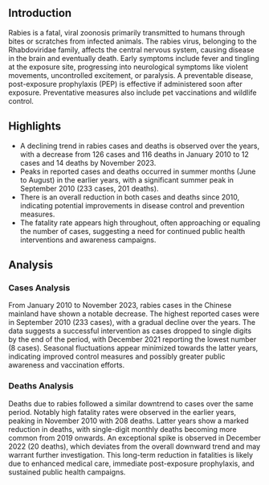 ## Introduction

Rabies is a fatal, viral zoonosis primarily transmitted to humans through bites or scratches from infected animals. The rabies virus, belonging to the Rhabdoviridae family, affects the central nervous system, causing disease in the brain and eventually death. Early symptoms include fever and tingling at the exposure site, progressing into neurological symptoms like violent movements, uncontrolled excitement, or paralysis. A preventable disease, post-exposure prophylaxis (PEP) is effective if administered soon after exposure. Preventative measures also include pet vaccinations and wildlife control.
## Highlights

- A declining trend in rabies cases and deaths is observed over the years, with a decrease from 126 cases and 116 deaths in January 2010 to 12 cases and 14 deaths by November 2023. <br/>
- Peaks in reported cases and deaths occurred in summer months (June to August) in the earlier years, with a significant summer peak in September 2010 (233 cases, 201 deaths). <br/>
- There is an overall reduction in both cases and deaths since 2010, indicating potential improvements in disease control and prevention measures. <br/>
- The fatality rate appears high throughout, often approaching or equaling the number of cases, suggesting a need for continued public health interventions and awareness campaigns. <br/>
## Analysis

### Cases Analysis
From January 2010 to November 2023, rabies cases in the Chinese mainland have shown a notable decrease. The highest reported cases were in September 2010 (233 cases), with a gradual decline over the years. The data suggests a successful intervention as cases dropped to single digits by the end of the period, with December 2021 reporting the lowest number (8 cases). Seasonal fluctuations appear minimized towards the latter years, indicating improved control measures and possibly greater public awareness and vaccination efforts.

### Deaths Analysis
Deaths due to rabies followed a similar downtrend to cases over the same period. Notably high fatality rates were observed in the earlier years, peaking in November 2010 with 208 deaths. Latter years show a marked reduction in deaths, with single-digit monthly deaths becoming more common from 2019 onwards. An exceptional spike is observed in December 2022 (20 deaths), which deviates from the overall downward trend and may warrant further investigation. This long-term reduction in fatalities is likely due to enhanced medical care, immediate post-exposure prophylaxis, and sustained public health campaigns.
